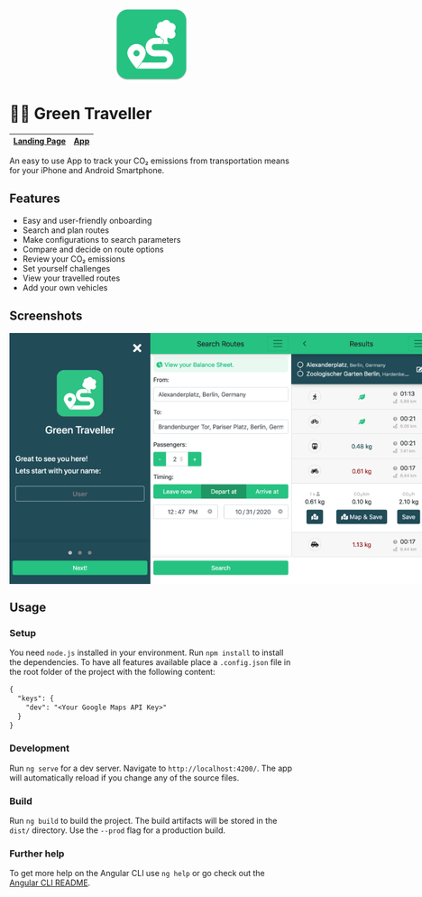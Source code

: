 <p align="center">
    <img src="src/assets/icons/android-chrome-512x512.png" alt="Green Traveller Logo" width="128">
</p>

# 🚴🌳 Green Traveller

| [Landing Page](https://green-traveller.github.io/) | [App](https://green-traveller.github.io/web/) |
| --- | --- |

An easy to use App to track your CO₂ emissions from transportation means for your iPhone and Android Smartphone.

## Features

* Easy and user-friendly onboarding
* Search and plan routes
* Make configurations to search parameters
* Compare and decide on route options
* Review your CO₂ emissions
* Set yourself challenges
* View your travelled routes
* Add your own vehicles

## Screenshots

<div style="display: flex; justify-content: space-between;">
    <img src=".readme/setup.png" alt="Setup View" width="250">
    <img src=".readme/search.png" alt="Search View" width="250">
    <img src=".readme/result.png" alt="Results View" width="250">
    <img src=".readme/routes.png" alt="Routes View" width="250">
    <img src=".readme/balance.png" alt="Balance View" width="250">
    <img src=".readme/preferences.png" alt="Preferences View" width="250">
    <img src=".readme/vehicles.png" alt="Vehicles View" width="250">
</div>

## Usage

### Setup

You need `node.js` installed in your environment.
Run `npm install` to install the dependencies.
To have all features available place a `.config.json` file in the root folder of the project with the following content:

```
{
  "keys": {
    "dev": "<Your Google Maps API Key>"
  }
}
```

### Development

Run `ng serve` for a dev server. Navigate to `http://localhost:4200/`. The app will automatically reload if you change any of the source files.

### Build

Run `ng build` to build the project. The build artifacts will be stored in the `dist/` directory. Use the `--prod` flag for a production build.


### Further help

To get more help on the Angular CLI use `ng help` or go check out the [Angular CLI README](https://github.com/angular/angular-cli/blob/master/README.md).
